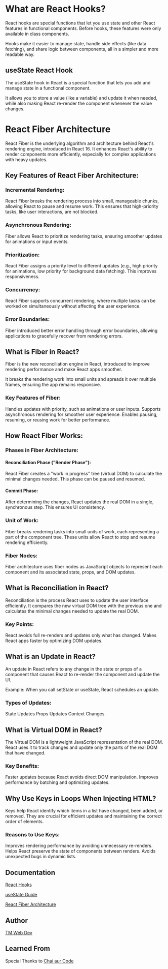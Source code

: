 
# What are React Hooks?

React hooks are special functions that let you use state and other React features in functional components. Before hooks, these features were only available in class components. 

Hooks make it easier to manage state, handle side effects (like data fetching), and share logic between components, all in a simpler and more readable way.

## useState React Hook

The useState hook in React is a special function that lets you add and manage state in a functional component. 

It allows you to store a value (like a variable) and update it when needed, while also making React re-render the component whenever the value changes.

# React Fiber Architecture

React Fiber is the underlying algorithm and architecture behind React's rendering engine, introduced in React 16. It enhances React's ability to render components more efficiently, especially for complex applications with heavy updates.

## Key Features of React Fiber Architecture:
### Incremental Rendering:

React Fiber breaks the rendering process into small, manageable chunks, allowing React to pause and resume work. This ensures that high-priority tasks, like user interactions, are not blocked.

### Asynchronous Rendering:

Fiber allows React to prioritize rendering tasks, ensuring smoother updates for animations or input events.

### Prioritization:

React Fiber assigns a priority level to different updates (e.g., high priority for animations, low priority for background data fetching). This improves responsiveness.

### Concurrency:

React Fiber supports concurrent rendering, where multiple tasks can be worked on simultaneously without affecting the user experience.

### Error Boundaries:

Fiber introduced better error handling through error boundaries, allowing applications to gracefully recover from rendering errors.

## What is Fiber in React?

Fiber is the new reconciliation engine in React, introduced to improve rendering performance and make React apps smoother. 

It breaks the rendering work into small units and spreads it over multiple frames, ensuring the app remains responsive.

### Key Features of Fiber:

Handles updates with priority, such as animations or user inputs.
Supports asynchronous rendering for smoother user experience.
Enables pausing, resuming, or reusing work for better performance.

## How React Fiber Works:

### Phases in Fiber Architecture:

#### Reconciliation Phase ("Render Phase"):

React Fiber creates a "work in progress" tree (virtual DOM) to calculate the minimal changes needed. This phase can be paused and resumed.

#### Commit Phase:

After determining the changes, React updates the real DOM in a single, synchronous step. This ensures UI consistency.

### Unit of Work:

Fiber breaks rendering tasks into small units of work, each representing a part of the component tree. These units allow React to stop and resume rendering efficiently.

### Fiber Nodes:
Fiber architecture uses fiber nodes as JavaScript objects to represent each component and its associated state, props, and DOM updates.


## What is Reconciliation in React?

Reconciliation is the process React uses to update the user interface efficiently. It compares the new virtual DOM tree with the previous one and calculates the minimal changes needed to update the real DOM.

### Key Points:

React avoids full re-renders and updates only what has changed.
Makes React apps faster by optimizing DOM updates.

## What is an Update in React?

An update in React refers to any change in the state or props of a component that causes React to re-render the component and update the UI.

Example:  When you call setState or useState, React schedules an update.

### Types of Updates:

State Updates
Props Updates
Context Changes

## What is Virtual DOM in React?

The Virtual DOM is a lightweight JavaScript representation of the real DOM. React uses it to track changes and update only the parts of the real DOM that have changed.

### Key Benefits:

Faster updates because React avoids direct DOM manipulation.
Improves performance by batching and optimizing updates.

## Why Use Keys in Loops When Injecting HTML?

Keys help React identify which items in a list have changed, been added, or removed. They are crucial for efficient updates and maintaining the correct order of elements.

### Reasons to Use Keys:

Improves rendering performance by avoiding unnecessary re-renders.
Helps React preserve the state of components between renders.
Avoids unexpected bugs in dynamic lists.

## Documentation

[React Hooks](https://react.dev/reference/react/hooks)

[useState Guide](https://react.dev/reference/react/useState)

[React Fiber Architecture](https://github.com/acdlite/react-fiber-architecture)

## Author

[TM Web Dev](https://www.github.com/tm-web-dev)

## Learned From

Special Thanks to [Chai aur Code](https://www.youtube.com/playlist?list=PLu71SKxNbfoDqgPchmvIsL4hTnJIrtige)

